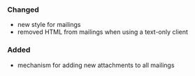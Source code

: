### Changed
- new style for mailings
- removed HTML from mailings when using a text-only client

### Added
- mechanism for adding new attachments to all mailings
